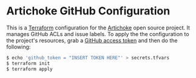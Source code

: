 # Artichoke GitHub Configuration

This is a [Terraform](https://www.terraform.io) configuration for the
[Artichoke](https://github.com/artichoke) open source project. It manages GitHub
ACLs and issue labels. To apply the the configuration to the project's
resources, grab a
[GitHub access token](https://github.com/settings/tokens/new?scopes=repo) and
then do the following:

```bash
$ echo 'github_token = "INSERT TOKEN HERE"' > secrets.tfvars
$ terraform init
$ terraform apply
```
